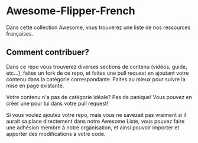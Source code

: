 # Awesome-Flipper-French

Dans cette collection Awesome, vous trouverez une liste de nos ressources françaises.

## Comment contribuer?

Dans ce repo vous trouverez diverses sections de contenu (vidéos, guide, etc...), faites un fork de ce repo, et faites une pull request en ajoutant votre contenu dans la catégorie correspondante. Faites au mieux pour suivre la mise en page existante.

Votre contenu n'a pas de catégorie idéale? Pas de panique! Vous pouvez en créer une pour lui dans votre pull request!

Si vous voulez ajoutez votre repo, mais vous ne savezait pas vraiment si il aurait sa place directement dans notre Awesome Liste, vous pouvez faire une adhésion membre à notre organisation, et ainsi pouvoir importer et apporter des modifications à votre code.
